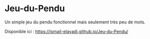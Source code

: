 # Jeu-du-Pendu

Un simple jeu du pendu fonctionnel mais seulement très peu de mots. 

Disponible ici : https://ismail-elayadi.github.io/Jeu-du-Pendu/
